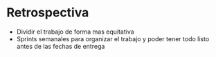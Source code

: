 Retrospectiva
=============

* Dividir el trabajo de forma mas equitativa
* Sprints semanales para organizar el trabajo y poder tener todo listo antes de las fechas de entrega

